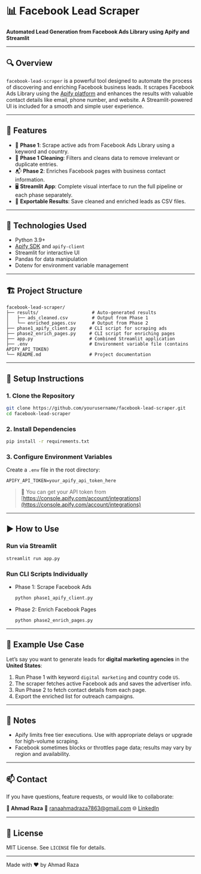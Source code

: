 # 📊 Facebook Lead Scraper

**Automated Lead Generation from Facebook Ads Library using Apify and Streamlit**

---

## 🔍 Overview

`facebook-lead-scraper` is a powerful tool designed to automate the process of discovering and enriching Facebook business leads. It scrapes Facebook Ads Library using the [Apify platform](https://apify.com) and enhances the results with valuable contact details like email, phone number, and website. A Streamlit-powered UI is included for a smooth and simple user experience.

---

## 🚀 Features

* 🔎 **Phase 1**: Scrape active ads from Facebook Ads Library using a keyword and country.
* 🧹 **Phase 1 Cleaning**: Filters and cleans data to remove irrelevant or duplicate entries.
* 📬 **Phase 2**: Enriches Facebook pages with business contact information.
* 🖥️ **Streamlit App**: Complete visual interface to run the full pipeline or each phase separately.
* 💾 **Exportable Results**: Save cleaned and enriched leads as CSV files.

---

## 🧰 Technologies Used

* Python 3.9+
* [Apify SDK](https://docs.apify.com/) and `apify-client`
* Streamlit for interactive UI
* Pandas for data manipulation
* Dotenv for environment variable management

---

## 🏗️ Project Structure

```
facebook-lead-scraper/
├── results/                    # Auto-generated results
│   ├── ads_cleaned.csv         # Output from Phase 1
│   └── enriched_pages.csv      # Output from Phase 2
├── phase1_apify_client.py     # CLI script for scraping ads
├── phase2_enrich_pages.py     # CLI script for enriching pages
├── app.py                     # Combined Streamlit application
├── .env                       # Environment variable file (contains APIFY_API_TOKEN)
└── README.md                  # Project documentation
```

---

## 🔧 Setup Instructions

### 1. Clone the Repository

```bash
git clone https://github.com/yourusername/facebook-lead-scraper.git
cd facebook-lead-scraper
```

### 2. Install Dependencies

```bash
pip install -r requirements.txt
```

### 3. Configure Environment Variables

Create a `.env` file in the root directory:

```
APIFY_API_TOKEN=your_apify_api_token_here
```

> 🔑 You can get your API token from [https://console.apify.com/account/integrations](https://console.apify.com/account/integrations)

---

## ▶️ How to Use

### Run via Streamlit

```bash
streamlit run app.py
```

### Run CLI Scripts Individually

* Phase 1: Scrape Facebook Ads

  ```bash
  python phase1_apify_client.py
  ```
* Phase 2: Enrich Facebook Pages

  ```bash
  python phase2_enrich_pages.py
  ```

---

## 📎 Example Use Case

Let’s say you want to generate leads for **digital marketing agencies** in the **United States**:

1. Run Phase 1 with keyword `digital marketing` and country code `US`.
2. The scraper fetches active Facebook ads and saves the advertiser info.
3. Run Phase 2 to fetch contact details from each page.
4. Export the enriched list for outreach campaigns.

---

## 📌 Notes

* Apify limits free tier executions. Use with appropriate delays or upgrade for high-volume scraping.
* Facebook sometimes blocks or throttles page data; results may vary by region and availability.

---

## 📫 Contact

If you have questions, feature requests, or would like to collaborate:

**👤 Ahmad Raza**
📧 [ranaahmadraza7863@gmail.com](mailto:ranaahmadraza7863@gmail.com) 
🌐 [LinkedIn](https://www.linkedin.com/in/ahmad-raza-403bbd0278/)

---

## 📄 License

MIT License. See `LICENSE` file for details.

---

Made with ❤️ by Ahmad Raza

